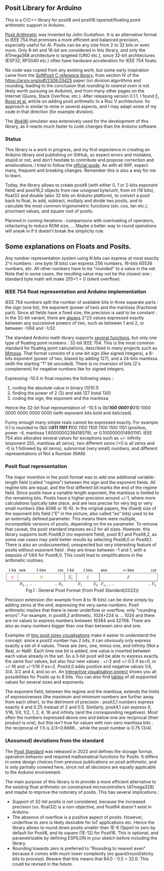 ## Posit Library for Arduino

This is a C/C++ library for posit8 and posit16 tapered/floating point arithmetic support in Arduino.

[Posit Arithmetic](https://posithub.org/docs/Posits4.pdf) was invented by John Gustafson. It is an alternative format to IEEE 754 that promises a more efficient and balanced precision, especially useful for AI.
Posits can be any size from 2 to 32 bits or even more. Only 8-bit and 16-bit are considered in this library, and only the ATmega368 architecture is targeted (UNO etc.), since 32-bit architectures (ESP32, RP2040 etc.) often have hardware acceleration for IEEE 754 floats.

No code was copied from any existing work, but some early inspiration came from the [SoftPosit C reference library](https://gitlab.com/cerlane/SoftPosit), from section IV of the https://arxiv.org/pdf/2308.03425 paper (on division algorithms and rounding, leading to the conclusion that *rounding to nearest even* is not likely worth pursuing on Arduino), and from many other pages on the Internet (Quora, Stack Overflow, etc.). After releasing version 0.1.1, I found [F. Rossi et al.](https://arxiv.org/pdf/2308.03425) article on adding posit arithmetic to a Risc V architecture. Its approach is similar to mine in several aspects, and I may adapt some of my code in that direction (for example division).

The [WokWi](https://wokwi.com/projects/407404859992419329) simulator was extensively used for the development of this library, as it reacts much faster to code changes than the Arduino software.

### Status 
This library is a work in progress, and my first experience in creating an Arduino library _and_ publishing on GitHub, so expect errors and mistakes, stupid or not, and don't hesitate to contribute and propose correction and ameliorations. I tried to follow the [official guide](https://docs.arduino.cc/learn/contributions/). 
As with all WIP, expect many, frequent and breaking changes. Remember this is also a way for me to learn.

Today, the library allows to create posit8 (with either 0, 1 or 2-bits exponent field) and posit16,2 objects from raw unsigned byte/uint, from int (16 bits), float32 and double (also 32 bits on Arduino platform), to convert a posit back to float, to add, subtract, multiply and divide two posits, and to calculate the most common trigonometric functions (sin, cos, tan etc.), prior/next values, and square root of posits. 

Planned in coming iterations : comparisons with overloading of operators, refactoring to reduce ROM size, ...
Maybe a better way to round operations will sneak in if it doesn't break the simplicity rule.

## Some explanations on Floats and Posits.

Any number representation system using N bits can express at most exactly 2^n numbers : one byte (8 bits) can express 256 numbers, 16-bits 65536 numbers, etc. All other numbers have to be "rounded" to a value in the set. Note that in some cases, the resulting value may not be the closest one : standard byte math will make 255+1 = 0 (silent overflow).

### IEEE 754 float representation and Arduino implementation
IEEE 754 numbers split the number of available bits in three separate parts : the sign (one bit), the exponent (power of two) and the mantissa (fractional part). Since all fields have a fixed size, the precision is said to be constant : in the 32-bit variant, there are [always](https://arxiv.org/pdf/1811.01721) 2^23 values expressed exactly between any successive powers of two, such as between 1 and 2, or between -1/64 and -1/32.

The standard Arduino math library supports [several functions](https://www.tutorialspoint.com/arduino/arduino_math_library.htm), but only one type of floating point numbers : 32-bit IEEE 754. This is the most common standard for floating point calculations, described in many projects such as [Mimosa](https://www.mimosa.org/ieee-floating-point-format/). That format consists of a one-bit sign (like signed integers), a 8-bits exponent (power of two, biased by adding 127), and a 24-bits mantissa (with the starting "1" bit uncoded). There is no inversion of bits (2's complement) for negative numbers like for signed integers.

Expressing -10.5 in float requires the following steps :
1. coding the absolute value in binary (1010.1)
2. finding the power of 2 (3) and add 127 (total 130)
3. coding the sign, the exponent and the mantissa

Hence the 32-bit float representation of -10.5 is 0b1***100 0001 0***010 1000 0000 0000 0000 0000 (with exponent bits bold and italicized). 

Funny enough many simple reals cannot be expressed exactly. For example 0.1 is rounded to 0b0 0***011 1101 1***100 1100 1100 1100 1100 1101 (positive, power -4, mantissa 1.6000000238418579), or 0.1000000014901161. IEEE 754 also allocates several values for exceptions such as +/- infinity (exponent 255, mantissa all zeros), two different zeros (+0 is all zeros and -0 is 1 followed by all zeros), subnormal (very small) numbers, and different representations of Not a Number (NAN).

### Posit float representation
The major invention in the posit format was to add one additional variable-length field (called "regime") between the sign and the exponent fields. All regime bits are equal, and the first different bit marks the end of the regime field. Since posits have a variable length exponent, the mantissa is limited to the remaining bits. Posits have a higher precision around +/-1, where more calculations typically take place, and are less precise for very big or very small numbers (like 4096 or 1E-6). In the original papers, the (fixed) size of the exponent bits field ("E" in the picture, also called "es" bits) used to be an externally defined parameter. This means there were multiple, incompatible versions of posits, depending on the es parameter. To remove that caveat, the posit standard imposes es=2 for all sizes. However, this library supports both Posit8,0 (no exponent field), posit 8,1 and Posit8,2, as some use cases may yield better results by selecting Posit8,0 or Posit8,1. There is also an undocumented, unexpected but very interesting feature of posits without exponent field : they are linear between -1 and 1, with a stepsize of 1/64 for Posit8,0. This could lead to simplifications in the arithmetic routines. 

<p align="center"><img src="posit_standard_format.png"><br>
Fig.1 : General Posit Format (from Posit Standard(2022))
</p>

Precision extension (for example from 8 to 16 bits) can be done simply by adding zeros at the end, expressing the very same numbers. Posit arithmetic implies that there is never underflow or overflow, only "rounding errors". 
For example, in posit8,2 arithmetic, 1024+224 is ... 1024 and there are no values to express numbers between 16384 and 32768. 
There are also as many numbers bigger than one than between zero and one.

Examples of [tiny posit sizes vizualisations](https://github.com/stillwater-sc/universal/blob/main/docs/posit-refinement-viz.md) make it easier to understand the concept: since a posit2 number has 2 bits, it can obviously only express exactly a set of 4 values. These are zero, one, minus one, and infinity (Not a Real, or NaR). Each time one bit is added, one value is inserted between each value already in the set. So a 3-bit posit will be able to express exactly the same four values, but also four new values : +/-2 and +/-0.5 if es=0, or +/-16 and +/-1/16 if es=2. Posit4,0 adds positive and negative values 1/4, 3/4, 3/2 and 4, and so on. An [interactive visualisation project](https://cse512-19s.github.io/FP-Well-Rounded/) shows you all possibilities for Posits up to 8 bits. You can also find [tables](https://github.com/stillwater-sc/universal/tree/main/docs/tables) of all supported values for several sizes and exponents.

The exponent field, between the regime and the mantissa, extends the limits of expressiveness (the maximum and minimum numbers are further away from each other), to the detriment of precision : posit3,1 numbers express exactly 4 and 0.25 instead of 2 and 0.5. Similarly, posit4,1 can express 0, 1/16, 1/4, 1/2, 1, 2, 4, 16 and infinity (and the corresponding negatives). Most often the numbers expressed above one and below one are reciprocal (their product is one), but this isn't true for values with non-zero mantissa bits : the reciprocal of 1.5 is 2/3=0.6666... while the posit number is 0.75 (3/4).

### (Assumed) deviations from the standard
The [Posit Standard](https://posithub.org/docs/posit_standard-2.pdf) was released in 2022 and defines the storage format, operation behavior and required mathematical functions for Posits. 
It differs in some design choices from previous publications on posit arithmetic, and is only partially covered here, since not all decisions are equally applicable to the Arduino environment.

The main purpose of this library is to provide a more efficient alternative to the existing float arithmetic on constrained microcontrollers (ATmega328) and maybe to improve the notoriety of posits. 
This has several implications :
- Support of 32-bit posits is not considered, because the increased precision (vs. float32) is a non-objective, and float64 doesn't exist in Arduino.
- The absence of overflow is a positive aspect of posits. However, underflow to zero is likely desirable for IoT applications etc. Hence the library allows to round down posits smaller than 1E-6 (1ppm) to zero by default for Posit8, and its square (1E-12) for Posit16. This is optional, and parametrizable by defining ESPILON in your sketch before including the library.
- Rounding towards zero is preferred to "Rounding to nearest even" because it comes with much lower complexity (no guard/round/sticky bits to process). Beware that this means that 64.0 - 0.5 = 32.0. This could be revised in the future.
